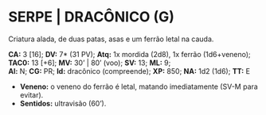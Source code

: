 # SERPE | DRACÔNICO (G)

Criatura alada, de duas patas, asas e um ferrão letal na cauda.

**CA:** 3 [16]; **DV:** 7\* (31 PV); **Atq:** 1x mordida (2d8), 1x ferrão (1d6+veneno);  
**TAC0:** 13 [+6]; **MV:** 30’ | 80’ (voo); **SV:** 13; **ML:** 9;  
**Al:** N; **CG:** PR; **Id:** dracônico (compreende); **XP:** 850; **NA:** 1d2 (1d6); **TT:** E

- **Veneno:** o veneno do ferrão é letal, matando imediatamente (SV-M para evitar).  
- **Sentidos:** ultravisão (60’).
